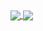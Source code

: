 <a href="#">
  <img align="center" src="https://github-readme-stats.vercel.app/api?username=RainyHallways&show_icons=true&bg_color=30,e96443,904e95&title_color=fff&text_color=fff" />
</a>
<a href="#">
  <img align="center" src="https://github-readme-stats.vercel.app/api/top-langs/?username=RainyHallways&bg_color=30,e96443,904e95&title_color=fff&text_color=fff" />
</a>

<!--
**RainyHallways/RainyHallways** is a ✨ _special_ ✨ repository because its `README.md` (this file) appears on your GitHub profile.
### Hi there 👋
Here are some ideas to get you started:

- 🔭 I’m currently working on ...
- 🌱 I’m currently learning ...
- 👯 I’m looking to collaborate on ...
- 🤔 I’m looking for help with ...
- 💬 Ask me about ...
- 📫 How to reach me: ...
- 😄 Pronouns: ...
- ⚡ Fun fact: ...
-->
